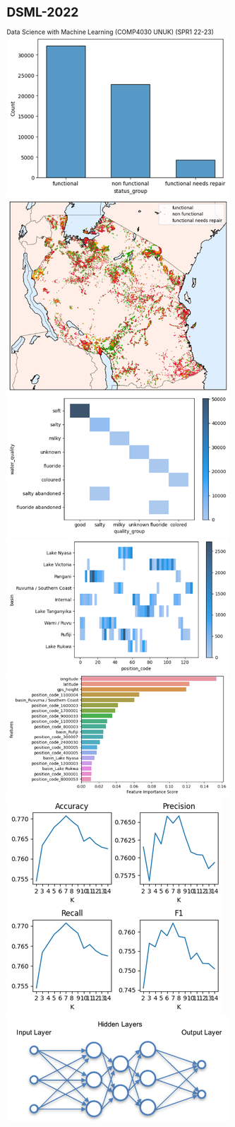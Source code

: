 # DSML-2022
Data Science with Machine Learning (COMP4030 UNUK) (SPR1 22-23)
![page1](https://github.com/ethan-charles/DSML-2022/blob/main/report/DMA_final_report%20(1).png)
![page2](https://github.com/ethan-charles/DSML-2022/blob/main/report/DMA_final_report%20(2).png)
![page3](https://github.com/ethan-charles/DSML-2022/blob/main/report/DMA_final_report%20(3).png)
![page4](https://github.com/ethan-charles/DSML-2022/blob/main/report/DMA_final_report%20(4).png)
![page5](https://github.com/ethan-charles/DSML-2022/blob/main/report/DMA_final_report%20(5).png)
![page6](https://github.com/ethan-charles/DSML-2022/blob/main/report/DMA_final_report%20(6).png)
![page7](https://github.com/ethan-charles/DSML-2022/blob/main/report/DMA_final_report%20(7).png)